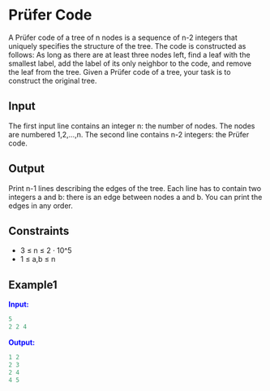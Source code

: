 # Prüfer Code

A Prüfer code of a tree of n nodes is a sequence of n-2 integers that uniquely specifies the structure of the tree.
The code is constructed as follows: As long as there are at least three nodes left, find a leaf with the smallest label, add the label of its only neighbor to the code, and remove the leaf from the tree.
Given a Prüfer code of a tree, your task is to construct the original tree.

## Input

The first input line contains an integer n: the number of nodes. The nodes are numbered 1,2,&hellip;,n.
The second line contains n-2 integers: the Prüfer code.

## Output

Print n-1 lines describing the edges of the tree. Each line has to contain two integers a and b: there is an edge between nodes a and b. You can print the edges in any order.

## Constraints

* 3 &le; n &le; 2 &middot; 10^5
* 1 &le; a,b &le; n

## Example1
<font color="blue">**Input:**</font>
```c++
5
2 2 4
```
<font color="blue">**Output:**</font>
```c++
1 2
2 3
2 4
4 5
``` 